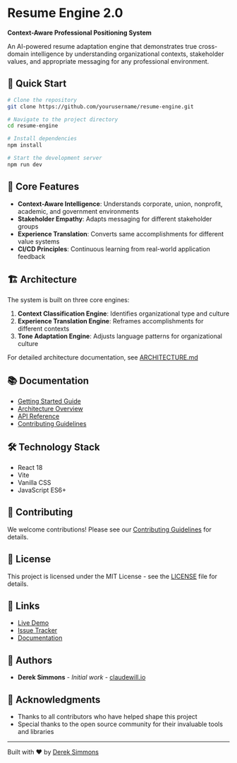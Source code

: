 # Resume Engine 2.0
**Context-Aware Professional Positioning System**

An AI-powered resume adaptation engine that demonstrates true cross-domain intelligence by understanding organizational contexts, stakeholder values, and appropriate messaging for any professional environment.

## 🚀 Quick Start

```bash
# Clone the repository
git clone https://github.com/yourusername/resume-engine.git

# Navigate to the project directory
cd resume-engine

# Install dependencies
npm install

# Start the development server
npm run dev
```

## 🎯 Core Features

- **Context-Aware Intelligence**: Understands corporate, union, nonprofit, academic, and government environments
- **Stakeholder Empathy**: Adapts messaging for different stakeholder groups
- **Experience Translation**: Converts same accomplishments for different value systems
- **CI/CD Principles**: Continuous learning from real-world application feedback

## 🏗️ Architecture

The system is built on three core engines:

1. **Context Classification Engine**: Identifies organizational type and culture
2. **Experience Translation Engine**: Reframes accomplishments for different contexts
3. **Tone Adaptation Engine**: Adjusts language patterns for organizational culture

For detailed architecture documentation, see [ARCHITECTURE.md](./docs/ARCHITECTURE.md)

## 📚 Documentation

- [Getting Started Guide](./docs/GETTING_STARTED.md)
- [Architecture Overview](./docs/ARCHITECTURE.md)
- [API Reference](./docs/API.md)
- [Contributing Guidelines](./docs/CONTRIBUTING.md)

## 🛠️ Technology Stack

- React 18
- Vite
- Vanilla CSS
- JavaScript ES6+

## 🤝 Contributing

We welcome contributions! Please see our [Contributing Guidelines](./docs/CONTRIBUTING.md) for details.

## 📄 License

This project is licensed under the MIT License - see the [LICENSE](./LICENSE) file for details.

## 🔗 Links

- [Live Demo](https://claudewill.io/resume-engine)
- [Issue Tracker](https://github.com/yourusername/resume-engine/issues)
- [Documentation](https://claudewill.io/resume-engine/docs)

## 👥 Authors

- **Derek Simmons** - *Initial work* - [claudewill.io](https://claudewill.io)

## 🙏 Acknowledgments

- Thanks to all contributors who have helped shape this project
- Special thanks to the open source community for their invaluable tools and libraries

---

Built with ❤️ by [Derek Simmons](https://claudewill.io)

